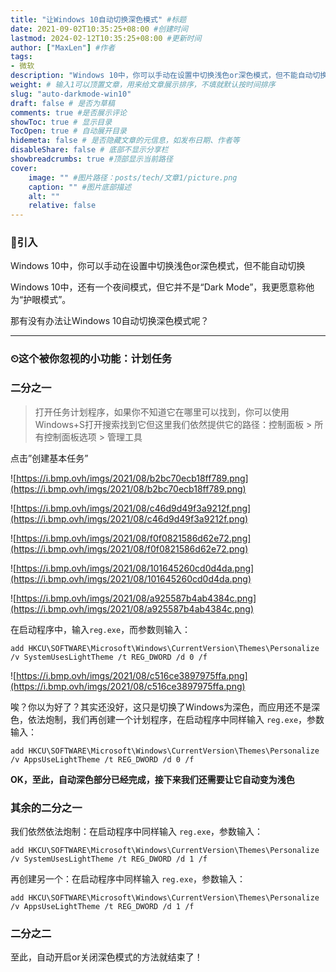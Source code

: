 ```yaml
---
title: "让Windows 10自动切换深色模式" #标题
date: 2021-09-02T10:35:25+08:00 #创建时间
lastmod: 2024-02-12T10:35:25+08:00 #更新时间
author: ["MaxLen"] #作者
tags: 
- 微软
description: "Windows 10中，你可以手动在设置中切换浅色or深色模式，但不能自动切换.那有没有办法让Windows 10自动切换深色模式呢？" #描述
weight: # 输入1可以顶置文章，用来给文章展示排序，不填就默认按时间排序
slug: "auto-darkmode-win10"
draft: false # 是否为草稿
comments: true #是否展示评论
showToc: true # 显示目录
TocOpen: true # 自动展开目录
hidemeta: false # 是否隐藏文章的元信息，如发布日期、作者等
disableShare: false # 底部不显示分享栏
showbreadcrumbs: true #顶部显示当前路径
cover:
    image: "" #图片路径：posts/tech/文章1/picture.png
    caption: "" #图片底部描述
    alt: ""
    relative: false
---
```


### 🚗引入

Windows 10中，你可以手动在设置中切换浅色or深色模式，但不能自动切换

Windows 10中，还有一个夜间模式，但它并不是“Dark Mode”，我更愿意称他为“护眼模式”。

那有没有办法让Windows 10自动切换深色模式呢？

---

### ⏲这个被你忽视的小功能：计划任务

### 二分之一

> 打开任务计划程序，如果你不知道它在哪里可以找到，你可以使用Windows+S打开搜索找到它但这里我们依然提供它的路径：控制面板 > 所有控制面板选项 > 管理工具
> 

点击”创建基本任务”

![https://i.bmp.ovh/imgs/2021/08/b2bc70ecb18ff789.png](https://i.bmp.ovh/imgs/2021/08/b2bc70ecb18ff789.png)

![https://i.bmp.ovh/imgs/2021/08/c46d9d49f3a9212f.png](https://i.bmp.ovh/imgs/2021/08/c46d9d49f3a9212f.png)

![https://i.bmp.ovh/imgs/2021/08/f0f0821586d62e72.png](https://i.bmp.ovh/imgs/2021/08/f0f0821586d62e72.png)

![https://i.bmp.ovh/imgs/2021/08/101645260cd0d4da.png](https://i.bmp.ovh/imgs/2021/08/101645260cd0d4da.png)

![https://i.bmp.ovh/imgs/2021/08/a925587b4ab4384c.png](https://i.bmp.ovh/imgs/2021/08/a925587b4ab4384c.png)

在启动程序中，输入`reg.exe`，而参数则输入：

`add HKCU\SOFTWARE\Microsoft\Windows\CurrentVersion\Themes\Personalize /v SystemUsesLightTheme /t REG_DWORD /d 0 /f`

![https://i.bmp.ovh/imgs/2021/08/c516ce3897975ffa.png](https://i.bmp.ovh/imgs/2021/08/c516ce3897975ffa.png)

唉？你以为好了？其实还没好，这只是切换了Windows为深色，而应用还不是深色，依法炮制，我们再创建一个计划程序，在启动程序中同样输入 `reg.exe`，参数输入：

`add HKCU\SOFTWARE\Microsoft\Windows\CurrentVersion\Themes\Personalize /v AppsUseLightTheme /t REG_DWORD /d 0 /f`

**OK，至此，自动深色部分已经完成，接下来我们还需要让它自动变为浅色**

### 其余的二分之一

我们依然依法炮制：在启动程序中同样输入 `reg.exe`，参数输入：

`add HKCU\SOFTWARE\Microsoft\Windows\CurrentVersion\Themes\Personalize /v SystemUsesLightTheme /t REG_DWORD /d 1 /f`

再创建另一个：在启动程序中同样输入 `reg.exe`，参数输入：

`add HKCU\SOFTWARE\Microsoft\Windows\CurrentVersion\Themes\Personalize /v AppsUseLightTheme /t REG_DWORD /d 1 /f`

### 二分之二

至此，自动开启or关闭深色模式的方法就结束了！